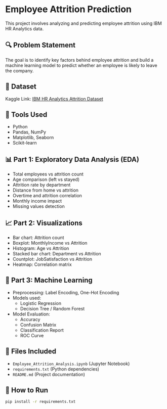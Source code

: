 # Employee Attrition Prediction

This project involves analyzing and predicting employee attrition using IBM HR Analytics data.

## 🔍 Problem Statement

The goal is to identify key factors behind employee attrition and build a machine learning model to predict whether an employee is likely to leave the company.

## 📁 Dataset

Kaggle Link: [IBM HR Analytics Attrition Dataset](https://www.kaggle.com/datasets/pavansubhasht/ibm-hr-analytics-attrition-dataset)

## 🧪 Tools Used

- Python
- Pandas, NumPy
- Matplotlib, Seaborn
- Scikit-learn

## 📊 Part 1: Exploratory Data Analysis (EDA)

- Total employees vs attrition count
- Age comparison (left vs stayed)
- Attrition rate by department
- Distance from home vs attrition
- Overtime and attrition correlation
- Monthly income impact
- Missing values detection

## 📈 Part 2: Visualizations

- Bar chart: Attrition count
- Boxplot: MonthlyIncome vs Attrition
- Histogram: Age vs Attrition
- Stacked bar chart: Department vs Attrition
- Countplot: JobSatisfaction vs Attrition
- Heatmap: Correlation matrix

## 🤖 Part 3: Machine Learning

- Preprocessing: Label Encoding, One-Hot Encoding
- Models used:
  - Logistic Regression
  - Decision Tree / Random Forest
- Model Evaluation:
  - Accuracy
  - Confusion Matrix
  - Classification Report
  - ROC Curve

## 📁 Files Included

- `Employee_Attrition_Analysis.ipynb` (Jupyter Notebook)
- `requirements.txt` (Python dependencies)
- `README.md` (Project documentation)

## 🚀 How to Run

```bash
pip install -r requirements.txt
